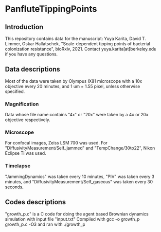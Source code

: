 # PanfluteTippingPoints

## Introduction
This repository contains data for the manuscript: Yuya Karita, David T. Limmer, Oskar Hallatschek, "Scale-dependent tipping points of bacterial colonization resistance", bioRxiv, 2021.
Contact yuya.karita[at]berkeley.edu if you have any questions.

## Data descriptions
Most of the data were taken by Olympus IX81 microscope with a 10x objective every 20 minutes, and 1 um = 1.55 pixel, unless otherwise specified.
### Magnification
Data whose file name contains "4x" or "20x" were taken by a 4x or 20x objective respectively.
### Microscope
For confocal images, Zeiss LSM 700 was used. For "DiffusivityMeasurement/Self_jammed" and "TempChange/30to22", Nikon Eclipse Ti was used.
### Timelapse
"JammingDynamics" was taken every 10 minutes, "PIV" was taken every 3 minutes, and "DiffusivityMeasurement/Self_gaseous" was taken every 30 seconds.

## Codes descriptions
"growth_p.c" is a C code for doing the agent based Brownian dynamics simulation with input file "input.txt" 
Compiled with gcc -o growth_p growth_p.c -O3 and ran with ./growth_p
